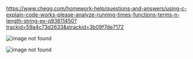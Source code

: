 https://www.chegg.com/homework-help/questions-and-answers/using-c-explain-code-works-please-analyze-running-times-functions-terms-n-length-string-ex-q93811450?trackid=59a4c73d2633&strackid=3b09f7de7172

![image not found](https://cdn.discordapp.com/attachments/777783416346902538/952303988672458782/unknown.png)

![image not found](https://cdn.discordapp.com/attachments/777783416346902538/952304139805814825/unknown.png)
